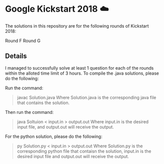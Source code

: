 # Google Kickstart 2018 :cloud:

The solutions in this repository are for the following rounds of Kickstart 2018:

Round F
Round G

## Details
I managed to successfully solve at least 1 question for each of the rounds within the alloted time limit of 3 hours.
To compile the .java solutions, please do the following:

Run the command: 
> javac Solution.java
Where Solution.java is the corresponding java file that contains the solution.

Then run the command:
> java Soltuion < input.in > output.out
Where input.in is the desired input file, and output.out will receive the output.

For the python solution, please do the following:
> py Solution.py < input.in > output.out
Where Solution.py is the corresponding python file that contaisn the solution, input.in is the desired input file and output.out will receive the output.
